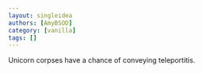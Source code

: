 ```yaml
---
layout: singleidea
authors: [AmyBSOD]
category: [vanilla]
tags: []
---
```

Unicorn corpses have a chance of conveying teleportitis.
